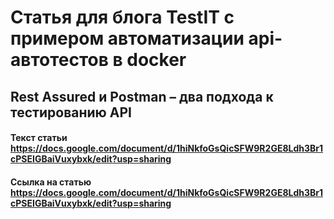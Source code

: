 # Статья для блога TestIT с примером автоматизации api-автотестов в docker

## Rest Assured и Postman – два подхода к тестированию API

#### Текст статьи https://docs.google.com/document/d/1hiNkfoGsQicSFW9R2GE8Ldh3Br1cPSEIGBaiVuxybxk/edit?usp=sharing

#### Ссылка на статью https://docs.google.com/document/d/1hiNkfoGsQicSFW9R2GE8Ldh3Br1cPSEIGBaiVuxybxk/edit?usp=sharing

